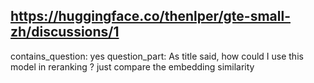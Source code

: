 ## https://huggingface.co/thenlper/gte-small-zh/discussions/1

contains_question: yes
question_part: As title said, how could I use this model in reranking ? just compare the embedding similarity 